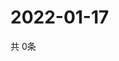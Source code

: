 # 2022-01-17
  共 0条

  <!-- BEGIN -->
  <!-- 最后更新时间Mon Jan 17 2022 21:03:34 GMT+0000 (Coordinated Universal Time) -->
  
  <!-- END -->
  
  